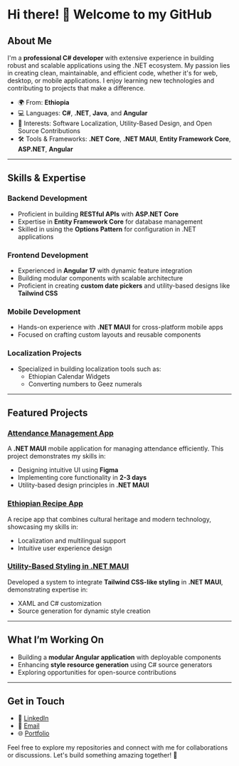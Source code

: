 # Hi there! 👋 Welcome to my GitHub

## About Me
I'm a **professional C# developer** with extensive experience in building robust and scalable applications using the .NET ecosystem. My passion lies in creating clean, maintainable, and efficient code, whether it's for web, desktop, or mobile applications. I enjoy learning new technologies and contributing to projects that make a difference.

- 🌍 From: **Ethiopia**
- 💻 Languages: **C#**, **.NET**, **Java**, and **Angular**
- 🌟 Interests: Software Localization, Utility-Based Design, and Open Source Contributions
- 🛠️ Tools & Frameworks: **.NET Core**, **.NET MAUI**, **Entity Framework Core**, **ASP.NET**, **Angular**

---

## Skills & Expertise

### Backend Development
- Proficient in building **RESTful APIs** with **ASP.NET Core**
- Expertise in **Entity Framework Core** for database management
- Skilled in using the **Options Pattern** for configuration in .NET applications

### Frontend Development
- Experienced in **Angular 17** with dynamic feature integration
- Building modular components with scalable architecture
- Proficient in creating **custom date pickers** and utility-based designs like **Tailwind CSS**

### Mobile Development
- Hands-on experience with **.NET MAUI** for cross-platform mobile apps
- Focused on crafting custom layouts and reusable components

### Localization Projects
- Specialized in building localization tools such as:
  - Ethiopian Calendar Widgets
  - Converting numbers to Geez numerals

---

## Featured Projects

### [Attendance Management App](#)
A **.NET MAUI** mobile application for managing attendance efficiently. This project demonstrates my skills in:
- Designing intuitive UI using **Figma**
- Implementing core functionality in **2-3 days**
- Utility-based design principles in **.NET MAUI**

### [Ethiopian Recipe App](#)
A recipe app that combines cultural heritage and modern technology, showcasing my skills in:
- Localization and multilingual support
- Intuitive user experience design

### [Utility-Based Styling in .NET MAUI](#)
Developed a system to integrate **Tailwind CSS-like styling** in **.NET MAUI**, demonstrating expertise in:
- XAML and C# customization
- Source generation for dynamic style creation

---

## What I’m Working On
- Building a **modular Angular application** with deployable components
- Enhancing **style resource generation** using C# source generators
- Exploring opportunities for open-source contributions

---

## Get in Touch
- 💼 [LinkedIn](https://www.linkedin.com/in/natidotnet)
- 📧 [Email](mailto:natidotnet@gmail.com)
- 🌐 [Portfolio](https://nati-net-portfolio.vercel.app/en)

Feel free to explore my repositories and connect with me for collaborations or discussions. Let's build something amazing together! 🚀
